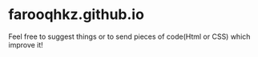 # farooqhkz.github.io

Feel free to suggest things or to send pieces of code(Html or CSS) which improve it!
